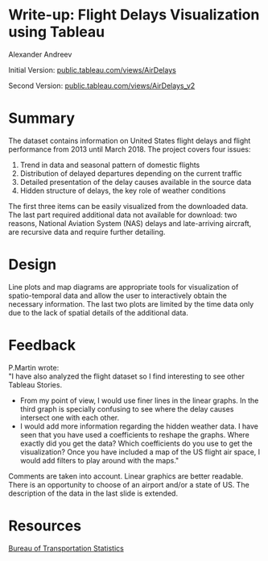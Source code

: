 # Write-up: Flight Delays Visualization using Tableau
Alexander Andreev

Initial Version:
[public.tableau.com/views/AirDelays](https://public.tableau.com/views/AirDelays_0/StoryDelays?:embed=y&:display_count=yes&publish=yes)

Second Version:
[public.tableau.com/views/AirDelays_v2](https://public.tableau.com/views/AirDelays_v2/StoryDelays?:embed=y&:display_count=yes&publish=yes)


# Summary
The dataset contains information on United States flight delays and flight performance from 2013 until March 2018. 
The project covers four issues:
1. Trend in data and seasonal pattern of domestic flights
2. Distribution of delayed departures depending on the current traffic
3. Detailed presentation of the delay causes available in the source data
4. Hidden structure of delays, the key role of weather conditions

The first three items can be easily visualized from the downloaded data. The last part required additional data not available for download: two reasons, National Aviation System (NAS) delays and late-arriving aircraft, are recursive data and require further detailing.

# Design
Line plots and map diagrams are appropriate tools for visualization of spatio-temporal data and allow the user to interactively obtain the necessary information.
The last two plots are limited by the time data only due to the lack of spatial details of the additional data.

# Feedback
P.Martin wrote:  
"I have also analyzed the flight dataset so I find interesting to see other Tableau Stories.  
   - From my point of view, I would use finer lines in the linear graphs. In the third graph is specially confusing to see where the delay causes intersect one with each other.  
   - I would add more information regarding the hidden weather data. I have seen that you have used a coefficients to reshape the graphs. Where exactly did you get the data? Which coefficients do you use to get the visualization?
    Once you have included a map of the US flight air space, I would add filters to play around with the maps."   

Comments are taken into account. Linear graphics are better readable. There is an opportunity to choose of an airport and/or a state of US. The description of the data in the last slide is extended.



# Resources
 [Bureau of Transportation Statistics](https://www.transtats.bts.gov/OT_Delay/OT_DelayCause1.asp)
